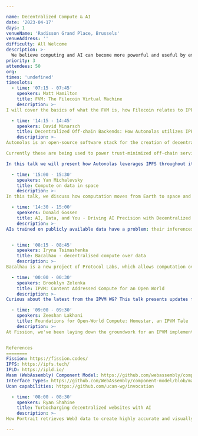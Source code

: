 ```yaml
---

name: Decentralized Compute & AI
date: '2023-04-17'
days: 1
venueName: 'Radisson Grand Place, Brussels'
venueAddress: ''
difficulty: All Welcome
description: >-
  We believe computing and AI can become more powerful and useful by embracing content addressing and a “merkle-native” way of doing things. In this track, we'll discuss various projects in this area, sharing R&D experiences, future directions, use cases, and benefits.
priority: 3
attendees: 50
org: 
times: 'undefined'
timeslots:
  - time: '07:15 - 07:45'
    speakers: Matt Hamilton
    title: FVM: The Filecoin Virtual Machine
    description: >-
I will cover the basics of what the FVM is, how Filecoin relates to IPFS and how you can use FVM to combine IPFS and Filecoin.

  - time: '14:15 - 14:45'
    speakers: David Minarsch
    title: Decentralized Off-chain Backends: How Autonolas utilizes IPFS across its stack to build trust-minimized off-chain services for DAOs
    description: >-
Autonolas is an open-source software stack for the creation of decentralized, off-chain autonomous applications, called autonomous services, that can operate continuously, interact with the world outside of blockchains, run complex logic such as ML algorithms and are secured on-chain.

Currently these are being used to power trust-minimized off-chain services for leading DAOs, including Balancer and Ceramic. 

In this talk we will present how Autonolas leverages IPFS throughout its stack to: a) reference and retrieve code components, b) provide a production-grade package registry, and c) utilizes IPFS hashing to contribute to crypto-economic integrity of the system.

  - time: '15:00 - 15:30'
    speakers: Yan Michalevsky
    title: Compute on data in space
    description: >-
In this talk, we discuss how computation moves from Earth to space and how satellites start playing an important role in processing sensitive data and providing the cryptographic infrastructure much needed for privacy. We discuss a collaboration between Cryptosat and Project Bacalhau to enable executing workloads in space, with the goal of providing a seamless experience to its users while accessing a Trusted Execution Environment literally out of this world.

  - time: '14:30 - 15:00'
    speakers: Donald Gossen
    title: AI, Data, and You - Driving AI Precision with Decentralized Access Control 
    description: >-
AIs trained on publicly available data have a problem: their inferences source content that may or may not have consented to use. Controlling how AIs source their training data will influence how publishers receive proper attribution in the not-too-distant future. Additionally, the data that's used for training is hitting its limit. The response: access to private datasets will be the rate limiting factor for AIs to maintain their competitive advantage. These two issues are intertwined, and working towards their resolution will help advance AI adoption and growth.


  - time: '08:15 - 08:45'
    speakers: Iryna Tsimashenka
    title: Bacalhau - decentralised compute over data
    description: >-
Bacalhau is a new project of Protocol Labs, which allows computation over data (COD) stored on IPFS. You are going to learn exciting use cases, architecture and what problems are solved by using Bacalhau

  - time: '00:00 - 00:30'
    speakers: Brooklyn Zelenka
    title: IPVM: Content Addressed Compute for an Open World
    description: >-
Curious about the latest from the IPVM WG? This talk presents updates from the working group: a high-level overview of IPVM, standards to date, the latest roadmap, and lessons learned so far. This includes invocation and workflow models, a (pluggable) effect system, a principled approach to partial failure, open interop, kernel functionality, private data handling, and the most common question: what IPVM is *not*!

  - time: '09:00 - 09:30'
    speakers: Zeeshan Lakhani
    title: Foundations for Open-World Compute: Homestar, an IPVM Tale
    description: >-
At Fission, we've been laying down the groundwork for an IPVM implementation called Homestar, a distributed compute engine built with IPFS and IPLD at its core, along with first-class support for the Wasm (WebAssembly) Component Model and Interface Types, a vision for managed effects, and primitives for open-world replayability, capability discovery (Ucan capabilities specifically), and execution coordination. In this talk, we'll predominantly focus on the deterministic Wasm subset of the engine, particularly on why we've sided with the Wasm Component model, how we bidirectionally translate between IPLD and Wasm Interface Types at runtime, and aim to achieve a legitimate "write once, run anywhere" ethos. We'll also dive into approaches related to the monumental challenge involving open-world interoperability, especially in the context of other distributed workflow frameworks and toward the goal of fault-oblivious computing.


References
========
Fission: https://fission.codes/
IPFS: https://ipfs.tech/
IPLD: https://ipld.io/
Wasm (WebAssembly) Component Model: https://github.com/webassembly/component-model
Interface Types: https://github.com/WebAssembly/component-model/blob/main/design/mvp/WIT.md
Ucan capabilities: https://github.com/ucan-wg/invocation

  - time: '08:00 - 08:30'
    speakers: Ryan Shahine
    title: Turbocharging decentralized websites with AI
    description: >-
How Portrait retrieves Web3 data to create highly accurate and visually stunning decentralized websites with a single click.

---
```

